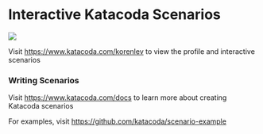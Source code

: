 # Interactive Katacoda Scenarios

[![](http://shields.katacoda.com/katacoda/korenlev/count.svg)](https://www.katacoda.com/korenlev "Get your profile on Katacoda.com")

Visit https://www.katacoda.com/korenlev to view the profile and interactive scenarios

### Writing Scenarios
Visit https://www.katacoda.com/docs to learn more about creating Katacoda scenarios

For examples, visit https://github.com/katacoda/scenario-example
